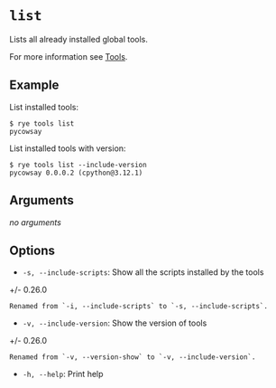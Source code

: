 # `list`

Lists all already installed global tools.

For more information see [Tools](/guide/tools/).

## Example

List installed tools:

```
$ rye tools list
pycowsay
```

List installed tools with version:

```
$ rye tools list --include-version
pycowsay 0.0.0.2 (cpython@3.12.1)
```

## Arguments

*no arguments*

## Options

* `-s, --include-scripts`: Show all the scripts installed by the tools

+/- 0.26.0

    Renamed from `-i, --include-scripts` to `-s, --include-scripts`.

* `-v, --include-version`: Show the version of tools

+/- 0.26.0

    Renamed from `-v, --version-show` to `-v, --include-version`.

* `-h, --help`: Print help
